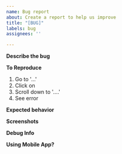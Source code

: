 ```yaml
---
name: Bug report
about: Create a report to help us improve
title: "[BUG]"
labels: bug
assignees: ''

---
```


**Describe the bug**
<!--- A clear and concise description of what the bug is. --->

**To Reproduce**
<!--- Steps to reproduce the behavior: --->
1. Go to '...'
2. Click on
3. Scroll down to '....'
4. See error

**Expected behavior**
<!--- A clear and concise description of what you expected to happen. --->

**Screenshots**
<!--- If applicable, add screenshots to help explain your problem. --->

**Debug Info**
<!--- Copy the debug info from Obsidian. Press cmd-p on keyboard. Search "debug info". Copy and paste info. This is required. --->

**Using Mobile App?**
<!--- Are you using the mobile app?  [Yes/No]--->
